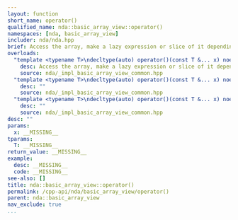 ```yaml
---
layout: function
short_name: operator()
qualified_name: nda::basic_array_view::operator()
namespaces: [nda, basic_array_view]
includer: nda/nda.hpp
brief: Access the array, make a lazy expression or slice of it depending on the arguments
overloads:
  "template <typename T>\ndecltype(auto) operator()(const T &... x) noexcept(has_no_boundcheck) const &":
    desc: Access the array, make a lazy expression or slice of it depending on the arguments
    source: nda/_impl_basic_array_view_common.hpp
  "template <typename T>\ndecltype(auto) operator()(const T &... x) noexcept(has_no_boundcheck) &":
    desc: ""
    source: nda/_impl_basic_array_view_common.hpp
  "template <typename T>\ndecltype(auto) operator()(const T &... x) noexcept(has_no_boundcheck) &&":
    desc: ""
    source: nda/_impl_basic_array_view_common.hpp
desc: ""
params:
  x: __MISSING__
tparams:
  T: __MISSING__
return_value: __MISSING__
example:
  desc: __MISSING__
  code: __MISSING__
see-also: []
title: nda::basic_array_view::operator()
permalink: /cpp-api/nda/basic_array_view/operator()
parent: nda::basic_array_view
nav_exclude: true
...
```


